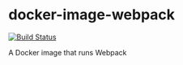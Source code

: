 # docker-image-webpack

[![Build Status](https://travis-ci.org/chesszebra/docker-image-webpack.svg?branch=master)](https://travis-ci.org/chesszebra/docker-image-webpack)

A Docker image that runs Webpack
